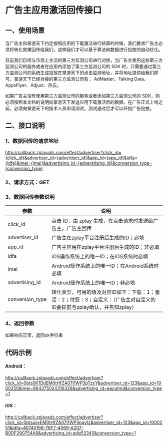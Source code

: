 # 广告主应用激活回传接口
## 一、使用场景
当广告主和掌游天下约定按照应用的下载激活进行结算的时候，我们要求广告主必须将转化效果回传给我们，这样我们才可以基于算法和数据进行投放的自动优化。

目前我们已经与市场上主流的第三方监测公司进行对接，当广告主使用这些第三方监测公司的服务或者在应用内添加了第三方监测公司的 SDK 时，只需要通过第三方监测公司的系统生成投放在掌游天下的点击监测地址，并将地址提供给我们即可。掌游天下已经对接的第三方监测公司有： AdMaster、Talking Data、AppsFlyer、Adjust、热云。

如果广告主没有使用第三方监测公司的服务或者添加第三方监测公司的 SDK，则必须按照本文档的说明向掌游天下发送应用下载激活后的数据。在广告正式上线之前，必须向掌游天下的技术人员申请测试，测试通过后才可以开始广告投放。

## 二、接口说明
### 1、数据回传的请求地址
http://callback.zplayads.com/effect/advertiser?click_id={click_id}&advertiser_id={advertiser_id}&app_id={app_id}&idfa={idfa}&imei={imei}&advertising_id={adverstising_id}&conversion_type={conversion_type}

### 2、请求方式：GET

### 3、数据回传参数说明
|参数|说明|
|------|---|
|click_id|点击 ID，由 zplay 生成，在点击请求时发送给广告主，广告主回传|
|advertiser_id|广告主在zplay平台注册后生成的ID；必填|
|app_id|广告主应用在zplay平台注册后生成的ID；非必填|
|idfa|iOS操作系统上的唯一ID；在iOS系统时必填|
|imei|Android操作系统上的唯一ID；在Android系统时必填|
|advertising_id|Android操作系统上的唯一ID；非必填|
|conversion_type|转化类型，可用的值及对应ID如下：下载：1；激活：2；付费：3；自定义：（广告主对自定义的ID要提前与zplay确认，并告知zplay）|


### 4、返回参数
如果响应正常，返回ok字符串

## 代码示例
#### Android：
http://callback.zplayads.com/effect/advertiser?click_id=0bts0K1DtjEM0tHfZA07I1WP3pTzxY&advertiser_id=123&app_id=1000250&imei=864375024316326&advertising_id=eacutmd&conversion_type=1

#### iOS：
http://callback.zplayads.com/effect/advertiser?click_id=0btsuijxEM0tHfZA07I1WP3paytz&advertiser_id=123&app_id=1000251&idfa=40740166-76F7-4069-A207-B0DF290754A9&advertising_id=adid12345&conversion_type=1
